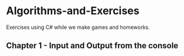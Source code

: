 # Algorithms-and-Exercises
Exercises using C# while we make games and homeworks.
##  Chapter 1 - Input and Output from the console 

